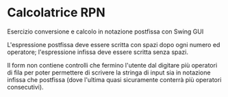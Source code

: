 # Calcolatrice RPN
Esercizio conversione e calcolo in notazione postfissa con Swing GUI

L'espressione postfissa deve essere scritta con spazi dopo ogni numero ed operatore; l'espressione infissa deve essere scritta senza spazi.

Il form non contiene controlli che fermino l'utente dal digitare più operatori di fila per poter permettere di scrivere la stringa di input sia in notazione infissa che postfissa (dove l'ultima quasi sicuramente conterrà più operatori consecutivi).
